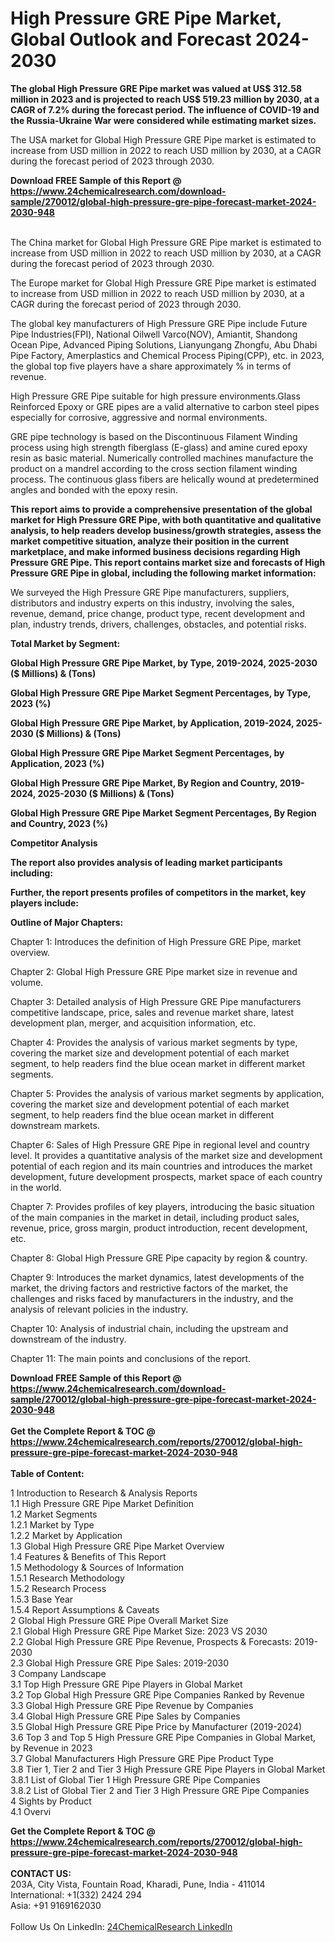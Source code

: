 <h1>High Pressure GRE Pipe Market, Global Outlook and Forecast 2024-2030</h1><p><strong>The global High Pressure GRE Pipe market was valued at US$ 312.58 million in 2023 and is projected to reach US$ 519.23 million by 2030, at a CAGR of 7.2% during the forecast period. The influence of COVID-19 and the Russia-Ukraine War were considered while estimating market sizes.</strong></p><p>
</p><p>The USA market for Global High Pressure GRE Pipe market is estimated to increase from USD million in 2022 to reach USD million by 2030, at a CAGR during the forecast period of 2023 through 2030.</p><div><b>Download FREE Sample of this Report @ 
            <a href="https://www.24chemicalresearch.com/download-sample/270012/global-high-pressure-gre-pipe-forecast-market-2024-2030-948">
            https://www.24chemicalresearch.com/download-sample/270012/global-high-pressure-gre-pipe-forecast-market-2024-2030-948</a></b></div><br><p>
</p><p>The China market for Global High Pressure GRE Pipe market is estimated to increase from USD million in 2022 to reach USD million by 2030, at a CAGR during the forecast period of 2023 through 2030.</p><p>
</p><p>The Europe market for Global High Pressure GRE Pipe market is estimated to increase from USD million in 2022 to reach USD million by 2030, at a CAGR during the forecast period of 2023 through 2030.</p><p>
</p><p>The global key manufacturers of High Pressure GRE Pipe include Future Pipe Industries(FPI), National Oilwell Varco(NOV), Amiantit, Shandong Ocean Pipe, Advanced Piping Solutions, Lianyungang Zhongfu, Abu Dhabi Pipe Factory, Amerplastics and Chemical Process Piping(CPP), etc. in 2023, the global top five players have a share approximately % in terms of revenue.</p><p>
High Pressure GRE Pipe suitable for high pressure environments.Glass Reinforced Epoxy or GRE pipes are a valid alternative to carbon steel pipes especially for corrosive, aggressive and normal environments.</p><p>
GRE pipe technology is based on the Discontinuous Filament Winding process using high strength fiberglass (E-glass) and amine cured epoxy resin as basic material. Numerically controlled machines manufacture the product on a mandrel according to the cross section filament winding process. The continuous glass fibers are helically wound at predetermined angles and bonded with the epoxy resin.</p><p>
</p><p>
<strong>This report aims to provide a comprehensive presentation of the global market for High Pressure GRE Pipe, with both quantitative and qualitative analysis, to help readers develop business/growth strategies, assess the market competitive situation, analyze their position in the current marketplace, and make informed business decisions regarding High Pressure GRE Pipe. This report contains market size and forecasts of High Pressure GRE Pipe in global, including the following market information:</strong></p><p>
</p><p>
</p><p>We surveyed the High Pressure GRE Pipe manufacturers, suppliers, distributors and industry experts on this industry, involving the sales, revenue, demand, price change, product type, recent development and plan, industry trends, drivers, challenges, obstacles, and potential risks.</p><p>
<strong>Total Market by Segment:</strong></p><p>
<strong>Global High Pressure GRE Pipe Market, by Type, 2019-2024, 2025-2030 ($ Millions) &amp; (Tons)</strong></p><p>
<strong>Global High Pressure GRE Pipe Market Segment Percentages, by Type, 2023 (%)</strong></p><p>
</p><p>
<strong>Global High Pressure GRE Pipe Market, by Application, 2019-2024, 2025-2030 ($ Millions) &amp; (Tons)</strong></p><p>
<strong>Global High Pressure GRE Pipe Market Segment Percentages, by Application, 2023 (%)</strong></p><p>
</p><p>
<strong>Global High Pressure GRE Pipe Market, By Region and Country, 2019-2024, 2025-2030 ($ Millions) &amp; (Tons)</strong></p><p>
<strong>Global High Pressure GRE Pipe Market Segment Percentages, By Region and Country, 2023 (%)</strong></p><p>
</p><p>
	</p><p>
<strong>Competitor Analysis</strong></p><p>
<strong>The report also provides analysis of leading market participants including:</strong></p><p>
</p><p>
<strong>Further, the report presents profiles of competitors in the market, key players include:</strong></p><p>
</p><p>
<strong>Outline of Major Chapters:</strong></p><p>
</p><p>Chapter 1: Introduces the definition of High Pressure GRE Pipe, market overview.</p><p>
Chapter 2: Global High Pressure GRE Pipe market size in revenue and volume.</p><p>
Chapter 3: Detailed analysis of High Pressure GRE Pipe manufacturers competitive landscape, price, sales and revenue market share, latest development plan, merger, and acquisition information, etc.</p><p>
Chapter 4: Provides the analysis of various market segments by type, covering the market size and development potential of each market segment, to help readers find the blue ocean market in different market segments.</p><p>
Chapter 5: Provides the analysis of various market segments by application, covering the market size and development potential of each market segment, to help readers find the blue ocean market in different downstream markets.</p><p>
Chapter 6: Sales of High Pressure GRE Pipe in regional level and country level. It provides a quantitative analysis of the market size and development potential of each region and its main countries and introduces the market development, future development prospects, market space of each country in the world.</p><p>
Chapter 7: Provides profiles of key players, introducing the basic situation of the main companies in the market in detail, including product sales, revenue, price, gross margin, product introduction, recent development, etc.</p><p>
Chapter 8: Global High Pressure GRE Pipe capacity by region &amp; country.</p><p>
Chapter 9: Introduces the market dynamics, latest developments of the market, the driving factors and restrictive factors of the market, the challenges and risks faced by manufacturers in the industry, and the analysis of relevant policies in the industry.</p><p>
Chapter 10: Analysis of industrial chain, including the upstream and downstream of the industry.</p><p>
Chapter 11: The main points and conclusions of the report.</p><div><b>Download FREE Sample of this Report @ 
            <a href="https://www.24chemicalresearch.com/download-sample/270012/global-high-pressure-gre-pipe-forecast-market-2024-2030-948">
            https://www.24chemicalresearch.com/download-sample/270012/global-high-pressure-gre-pipe-forecast-market-2024-2030-948</a></b></div><br><div><b>Get the Complete Report & TOC @ 
            <a href="https://www.24chemicalresearch.com/reports/270012/global-high-pressure-gre-pipe-forecast-market-2024-2030-948">
            https://www.24chemicalresearch.com/reports/270012/global-high-pressure-gre-pipe-forecast-market-2024-2030-948</a></b></div><br>
            <b>Table of Content:</b><p>1 Introduction to Research & Analysis Reports<br />
    1.1 High Pressure GRE Pipe Market Definition<br />
    1.2 Market Segments<br />
        1.2.1 Market by Type<br />
        1.2.2 Market by Application<br />
    1.3 Global High Pressure GRE Pipe Market Overview<br />
    1.4 Features & Benefits of This Report<br />
    1.5 Methodology & Sources of Information<br />
        1.5.1 Research Methodology<br />
        1.5.2 Research Process<br />
        1.5.3 Base Year<br />
        1.5.4 Report Assumptions & Caveats<br />
2 Global High Pressure GRE Pipe Overall Market Size<br />
    2.1 Global High Pressure GRE Pipe Market Size: 2023 VS 2030<br />
    2.2 Global High Pressure GRE Pipe Revenue, Prospects & Forecasts: 2019-2030<br />
    2.3 Global High Pressure GRE Pipe Sales: 2019-2030<br />
3 Company Landscape<br />
    3.1 Top High Pressure GRE Pipe Players in Global Market<br />
    3.2 Top Global High Pressure GRE Pipe Companies Ranked by Revenue<br />
    3.3 Global High Pressure GRE Pipe Revenue by Companies<br />
    3.4 Global High Pressure GRE Pipe Sales by Companies<br />
    3.5 Global High Pressure GRE Pipe Price by Manufacturer (2019-2024)<br />
    3.6 Top 3 and Top 5 High Pressure GRE Pipe Companies in Global Market, by Revenue in 2023<br />
    3.7 Global Manufacturers High Pressure GRE Pipe Product Type<br />
    3.8 Tier 1, Tier 2 and Tier 3 High Pressure GRE Pipe Players in Global Market<br />
        3.8.1 List of Global Tier 1 High Pressure GRE Pipe Companies<br />
        3.8.2 List of Global Tier 2 and Tier 3 High Pressure GRE Pipe Companies<br />
4 Sights by Product<br />
    4.1 Overvi</p><div><b>Get the Complete Report & TOC @ 
            <a href="https://www.24chemicalresearch.com/reports/270012/global-high-pressure-gre-pipe-forecast-market-2024-2030-948">
            https://www.24chemicalresearch.com/reports/270012/global-high-pressure-gre-pipe-forecast-market-2024-2030-948</a></b></div><br><b>CONTACT US:</b><br>
            203A, City Vista, Fountain Road, Kharadi, Pune, India - 411014<br>
            International: +1(332) 2424 294<br>
            Asia: +91 9169162030 <br><br>
            Follow Us On LinkedIn: <a href="https://www.linkedin.com/company/24chemicalresearch/">24ChemicalResearch LinkedIn</a>